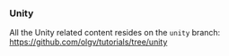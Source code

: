 
### Unity

All the Unity related content resides on the `unity` branch:
https://github.com/olgv/tutorials/tree/unity